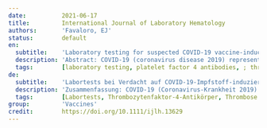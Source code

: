 ```yaml
---
date:          2021-06-17
title:         International Journal of Laboratory Hematology
authors:       'Favaloro, EJ'
status:        default
en:
  subtitle:    'Laboratory testing for suspected COVID-19 vaccine-induced (immune) thrombotic thrombocytopenia'
  description: 'Abstract: COVID-19 (coronavirus disease 2019) represents a pandemic, and several vaccines have been produced to prevent infection and/or severe sequelae associated with SARS-CoV-2 (severe acute respiratory syndrome coronavirus 2) infection. There have been several reports of infrequent post vaccine associated thrombotic events, in particular for adenovirus-based vaccines. These have variously been termed VIPIT (vaccine-induced prothrombotic immune thrombocytopenia), VITT (vaccine-induced [immune] thrombotic thrombocytopenia), VATT (vaccine-associated [immune] thrombotic thrombocytopenia), and TTS (thrombosis with thrombocytopenia syndrome). In this report, the laboratory test processes, as utilised to assess suspected VITT, are reviewed. In published reports to date, there are notable similarities and divergences in testing approaches, potentially leading to identification of slightly disparate patient cohorts. The key to appropriate identification/exclusion of VITT, and potential differentiation from heparin-induced thrombocytopenia with thrombosis (HITT), is identification of potentially differential test patterns. In summary, testing typically comprises platelet counts, D-dimer, fibrinogen, and various immunological and functional assays for platelet factor 4 (PF4) antibodies. In suspected VITT, there is a generally highly elevated level of D-dimer, thrombocytopenia, and PF4 antibodies can be identified by ELISA-based assays, but not by other immunological assays typically positive in HITT. In addition, in some functional platelet activation assays, standard doses of heparin have been identified to inhibit activation in suspected VITT, but they tend to augment activation in HITT. Conversely, it is also important to not over-diagnose VITT, given that not all cases of thrombosis post vaccination will have an immune basis and not all PF4-ELISA positive patients will be VITT.'
  tags:        [laboratory testing, platelet factor 4 antibodies, ; thrombosis with thrombocytopenia syndrome, vaccine-associated thrombotic thrombocytopenia, vaccine-induced (immune) thrombotic thrombocytopenia]
de:
  subtitle:    'Labortests bei Verdacht auf COVID-19-Impfstoff-induzierte (immunologische) thrombotische Thrombozytopenie'
  description: 'Zusammenfassung: COVID-19 (Coronavirus-Krankheit 2019) stellt eine Pandemie dar, und es wurden mehrere Impfstoffe hergestellt, um eine Infektion und/oder schwere Folgeerscheinungen im Zusammenhang mit einer SARS-CoV-2-Infektion (schweres akutes respiratorisches Syndrom - Coronavirus 2) zu verhindern. Es gibt mehrere Berichte über seltene thrombotische Ereignisse nach der Impfung, insbesondere bei Impfstoffen auf Adenovirenbasis. Diese wurden als VIPIT (vaccine-induced prothrombotic immune thrombocytopenia), VITT (vaccine-induced [immune] thrombotic thrombocytopenia), VATT (vaccine-associated [immune] thrombotic thrombocytopenia) und TTS (thrombosis with thrombocytopenia syndrome) bezeichnet. In diesem Bericht werden die Labortestverfahren, die zur Beurteilung des Verdachts auf VITT eingesetzt werden, überprüft. In den bisher veröffentlichten Berichten gibt es bemerkenswerte Ähnlichkeiten und Unterschiede in den Testverfahren, die möglicherweise zur Identifizierung leicht unterschiedlicher Patientenkohorten führen. Der Schlüssel zu einer angemessenen Identifizierung/Ausschluss von VITT und einer möglichen Unterscheidung von Heparin-induzierter Thrombozytopenie mit Thrombose (HITT) ist die Identifizierung potenziell unterschiedlicher Testmuster. Zusammenfassend lässt sich sagen, dass die Tests in der Regel die Thrombozytenzahl, D-Dimer, Fibrinogen und verschiedene immunologische und funktionelle Tests für Thrombozytenfaktor-4-Antikörper (PF4) umfassen. Bei Verdacht auf VITT besteht in der Regel ein stark erhöhter D-Dimer-Spiegel, eine Thrombozytopenie, und PF4-Antikörper können mit ELISA-basierten Tests nachgewiesen werden, nicht jedoch mit anderen immunologischen Tests, die typischerweise bei HITT positiv sind. Darüber hinaus wurde in einigen Tests zur funktionellen Thrombozytenaktivierung festgestellt, dass Standardheparindosen die Aktivierung bei Verdacht auf VITT hemmen, während sie bei HITT eher die Aktivierung verstärken. Umgekehrt ist es auch wichtig, VITT nicht übermäßig zu diagnostizieren, da nicht alle Fälle von Thrombose nach einer Impfung eine immunologische Grundlage haben und nicht alle PF4-ELISA-positiven Patienten VITT sind. Schlüsselwörter: COVID-19; Labortests; Thrombozyten-Faktor-4-Antikörper; Thrombose mit Thrombozytopenie-Syndrom; impfstoffassoziierte thrombotische Thrombozytopenie; impfstoffinduzierte (immunbedingte) thrombotische Thrombozytopenie.' 
  tags:        [Labortests, Thrombozytenfaktor-4-Antikörper, Thrombose mit Thrombozytopenie-Syndrom, Impfstoff-assoziierte thrombotische Thrombozytopenie, Impfstoff-induzierte (immunologische) thrombotische Thrombozytopenie]
group:         'Vaccines'
credit:        https://doi.org/10.1111/ijlh.13629
---
```

